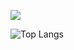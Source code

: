 ![](https://github-readme-stats.vercel.app/api?username=Tzuyang-Dafon&title_color=A18AE6&text_color=7A1F99&bg_color=D9D7AD&show_icons=true&layout=donut-vertical)

![Top Langs](https://github-readme-stats.vercel.app/api/top-langs/?username=Tzuyang-Dafon&layout=compact)

<!-- bg: 利秋白茶
title: 藤跨
text: 紫式部
-->
<!--

**Tzuyang-Dafon/Tzuyang-Dafon** is a ✨ _special_ ✨ repository because its `README.md` (this file) appears on your GitHub profile.

Here are some ideas to get you started:

- 🔭 I’m currently working on ...
- 🌱 I’m currently learning ...
- 👯 I’m looking to collaborate on ...
- 🤔 I’m looking for help with ...
- 💬 Ask me about ...
- 📫 How to reach me: ...
- 😄 Pronouns: ...
- ⚡ Fun fact: ...
-->
